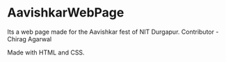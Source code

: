 # AavishkarWebPage
Its a web page made for the Aavishkar fest of NIT Durgapur.
Contributor - Chirag Agarwal

Made with HTML and CSS.
